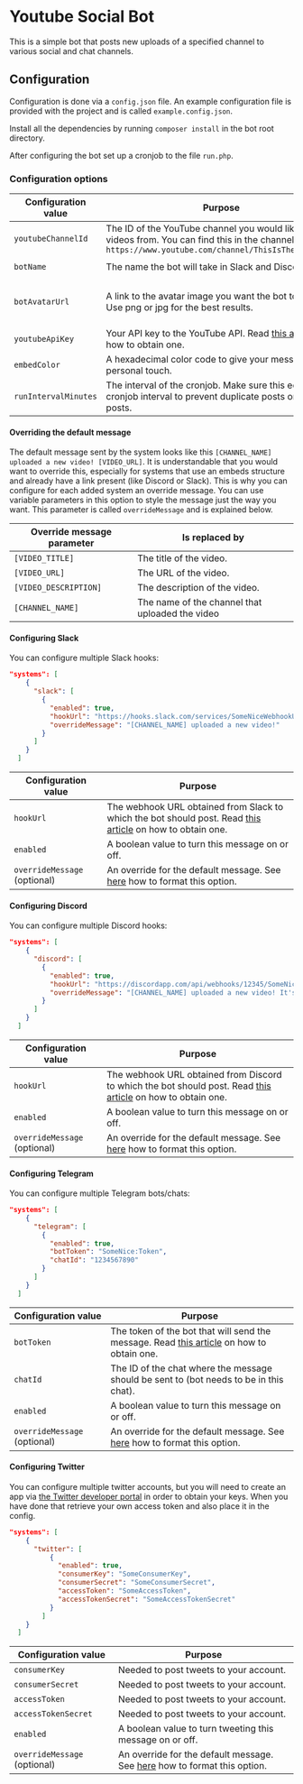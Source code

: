 # Youtube Social Bot

This is a simple bot that posts new uploads of a specified channel to various social and chat channels.

## Configuration

Configuration is done via a `config.json` file. An example configuration file is provided with the project and is called `example.config.json`.

Install all the dependencies by running `composer install` in the bot root directory.

After configuring the bot set up a cronjob to the file `run.php`.

### Configuration options

| Configuration value | Purpose | Default |
| --- | --- | --- |
| `youtubeChannelId` | The ID of the YouTube channel you would like to fetch videos from. You can find this in the channel url `https://www.youtube.com/channel/ThisIsTheChannelId` | `''` |
| `botName` | The name the bot will take in Slack and Discord. | `YouTube Bot` |
| `botAvatarUrl` | A link to the avatar image you want the bot to use. Use png or jpg for the best results. | Youtube icon image (png) |
| `youtubeApiKey` | Your API key to the YouTube API. Read [this article](https://developers.google.com/youtube/v3/getting-started) on how to obtain one. | `null` |
| `embedColor` | A hexadecimal color code to give your messages a personal touch. | `FF0000` |
| `runIntervalMinutes` | The interval of the cronjob. Make sure this equals the cronjob interval to prevent duplicate posts or missing posts. | `30` |

#### Overriding the default message

The default message sent by the system looks like this `[CHANNEL_NAME] uploaded a new video! [VIDEO_URL]`. It is understandable that you would want to override this, especially for systems that use an embeds structure and already have a link present (like Discord or Slack). This is why you can configure for each added system an override message. You can use variable parameters in this option to style the message just the way you want. This parameter is called `overrideMessage` and is explained below.

| Override message parameter | Is replaced by |
| --- | --- |
| `[VIDEO_TITLE]` | The title of the video. |
| `[VIDEO_URL]` | The URL of the video. |
| `[VIDEO_DESCRIPTION]` | The description of the video. |
| `[CHANNEL_NAME]` | The name of the channel that uploaded the video |

#### Configuring Slack

You can configure multiple Slack hooks:

```json
"systems": [
    {
      "slack": [
        {
          "enabled": true,
          "hookUrl": "https://hooks.slack.com/services/SomeNiceWebhookUrl",
          "overrideMessage": "[CHANNEL_NAME] uploaded a new video!"
        }
      ]
    }
  ]
```

| Configuration value | Purpose |
| ---| --- |
| `hookUrl` | The webhook URL obtained from Slack to which the bot should post. Read [this article](https://api.slack.com/incoming-webhooks) on how to obtain one. |
| `enabled` | A boolean value to turn this message on or off. |
| `overrideMessage` (optional) | An override for the default message. See [here](#overriding-the-default-message) how to format this option. |

#### Configuring Discord

You can configure multiple Discord hooks:

```json
"systems": [
    {
      "discord": [
        {
          "enabled": true,
          "hookUrl": "https://discordapp.com/api/webhooks/12345/SomeNiceWebhookUrl",
          "overrideMessage": "[CHANNEL_NAME] uploaded a new video! It's called [VIDEO_TITLE]."
        }
      ]
    }
  ]
```

| Configuration value | Purpose |
| ---| --- |
| `hookUrl` | The webhook URL obtained from Discord to which the bot should post. Read [this article](https://support.discordapp.com/hc/en-us/articles/228383668-Intro-to-Webhooks) on how to obtain one. |
| `enabled` | A boolean value to turn this message on or off. |
| `overrideMessage` (optional) | An override for the default message. See [here](#overriding-the-default-message) how to format this option. |


#### Configuring Telegram

You can configure multiple Telegram bots/chats:

```json
"systems": [
    {
      "telegram": [
        {
          "enabled": true,
          "botToken": "SomeNice:Token",
          "chatId": "1234567890"
        }
      ]
    }
  ]
```

| Configuration value | Purpose |
| ---| --- |
| `botToken` | The token of the bot that will send the message. Read [this article](https://core.telegram.org/bots#botfather) on how to obtain one. |
| `chatId` | The ID of the chat where the message should be sent to (bot needs to be in this chat). |
| `enabled` | A boolean value to turn this message on or off. |
| `overrideMessage` (optional) | An override for the default message. See [here](#overriding-the-default-message) how to format this option. |


#### Configuring Twitter

You can configure multiple twitter accounts, but you will need to create an app via [the Twitter developer portal](https://apps.twitter.com) in order to obtain your keys. When you have done that retrieve your own access token and also place it in the config.

```json
"systems": [
    {
      "twitter": [
          {
            "enabled": true,
            "consumerKey": "SomeConsumerKey",
            "consumerSecret": "SomeConsumerSecret",
            "accessToken": "SomeAccessToken",
            "accessTokenSecret": "SomeAccessTokenSecret"
          }
        ]
    }
  ]
```

| Configuration value | Purpose |
| ---| --- |
| `consumerKey` | Needed to post tweets to your account. |
| `consumerSecret` | Needed to post tweets to your account. |
| `accessToken` | Needed to post tweets to your account. |
| `accessTokenSecret` | Needed to post tweets to your account. |
| `enabled` | A boolean value to turn tweeting this message on or off. |
| `overrideMessage` (optional) | An override for the default message. See [here](#overriding-the-default-message) how to format this option. |
